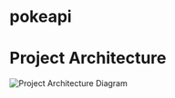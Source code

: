 # pokeapi

# Project Architecture
![Project Architecture Diagram](https://user-images.githubusercontent.com/22007575/62767266-33dfbf00-ba8c-11e9-9003-490be8bdff42.PNG)
